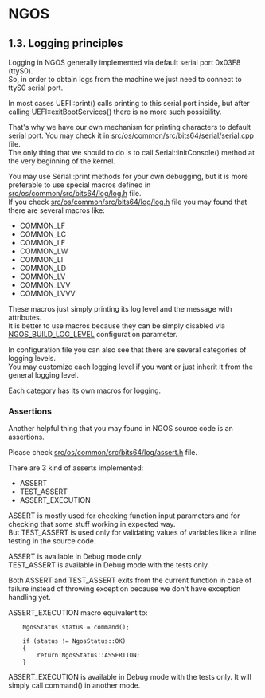 NGOS
====

1.3. Logging principles
-----------------------

Logging in NGOS generally implemented via default serial port 0x03F8 (ttyS0).<br/>
So, in order to obtain logs from the machine we just need to connect to ttyS0 serial port.

In most cases UEFI::print() calls printing to this serial port inside, but after calling UEFI::exitBootServices() there is no more such possibility.

That's why we have our own mechanism for printing characters to default serial port. You may check it in [src/os/common/src/bits64/serial/serial.cpp](../../../src/os/common/src/bits64/serial/serial.cpp) file.<br/>
The only thing that we should to do is to call Serial::initConsole() method at the very beginning of the kernel.

You may use Serial::print methods for your own debugging, but it is more preferable to use special macros defined in [src/os/common/src/bits64/log/log.h](../../../src/os/common/src/bits64/log/log.h) file.<br/>
If you check [src/os/common/src/bits64/log/log.h](../../../src/os/common/src/bits64/log/log.h) file you may found that there are several macros like:
* COMMON_LF
* COMMON_LC
* COMMON_LE
* COMMON_LW
* COMMON_LI
* COMMON_LD
* COMMON_LV
* COMMON_LVV
* COMMON_LVVV

These macros just simply printing its log level and the message with attributes.<br/>
It is better to use macros because they can be simply disabled via [NGOS_BUILD_LOG_LEVEL](../../0.%20Intro/3.%20Configuration/README.md#-----------ngos_build_log_level-----------) configuration parameter.

In configuration file you can also see that there are several categories of logging levels.<br/>
You may customize each logging level if you want or just inherit it from the general logging level.

Each category has its own macros for logging.

### Assertions

Another helpful thing that you may found in NGOS source code is an assertions.

Please check [src/os/common/src/bits64/log/assert.h](../../../src/os/common/src/bits64/log/assert.h) file.

There are 3 kind of asserts implemented:
* ASSERT
* TEST_ASSERT
* ASSERT_EXECUTION

ASSERT is mostly used for checking function input parameters and for checking that some stuff working in expected way.<br/>
But TEST_ASSERT is used only for validating values of variables like a inline testing in the source code.

ASSERT is available in Debug mode only.<br/>
TEST_ASSERT is available in Debug mode with the tests only.

Both ASSERT and TEST_ASSERT exits from the current function in case of failure instead of throwing exception because we don't have exception handling yet.

ASSERT_EXECUTION macro equivalent to:

```
    NgosStatus status = command();

    if (status != NgosStatus::OK)
    {
        return NgosStatus::ASSERTION;
    }
```

ASSERT_EXECUTION is available in Debug mode with the tests only. It will simply call command() in another mode.
